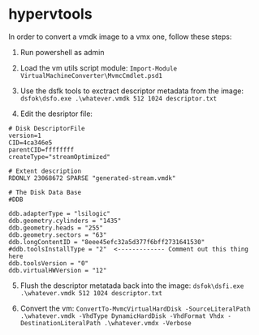 # hypervtools
In order to convert a vmdk image to a vmx one, follow these steps:

1. Run powershell as admin

2. Load the vm utils script module:
	`Import-Module VirtualMachineConverter\MvmcCmdlet.psd1`

3. Use the dsfk tools to exctract descriptor metadata from the image:
	`dsfok\dsfo.exe .\whatever.vmdk 512 1024 descriptor.txt`

4. Edit the desriptor file:
~~~~
# Disk DescriptorFile
version=1
CID=4ca346e5
parentCID=ffffffff
createType="streamOptimized"

# Extent description
RDONLY 23068672 SPARSE "generated-stream.vmdk"

# The Disk Data Base
#DDB

ddb.adapterType = "lsilogic"
ddb.geometry.cylinders = "1435"
ddb.geometry.heads = "255"
ddb.geometry.sectors = "63"
ddb.longContentID = "8eee45efc32a5d377f6bff2731641530"
#ddb.toolsInstallType = "2"  <------------- Comment out this thing here
ddb.toolsVersion = "0"
ddb.virtualHWVersion = "12"
~~~~

5. Flush the descriptor metatada back into the image:
	`dsfok\dsfi.exe .\whatever.vmdk 512 1024 descriptor.txt`

6. Convert the vm:
	`ConvertTo-MvmcVirtualHardDisk -SourceLiteralPath .\whatever.vmdk -VhdType DynamicHardDisk -VhdFormat Vhdx -DestinationLiteralPath .\whatever.vmdx -Verbose`
